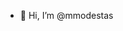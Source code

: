 - 👋 Hi, I’m @mmodestas

<!---
mmodestas/mmodestas is a ✨ special ✨ repository because its `README.md` (this file) appears on your GitHub profile.
You can click the Preview link to take a look at your changes.
--->
